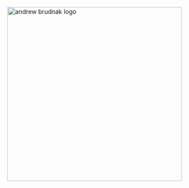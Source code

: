 <img src="https://github.com/brudnak/brudnak/blob/main/andrewbrudnak.svg" alt="andrew brudnak logo" width="400"
    height="400" />
